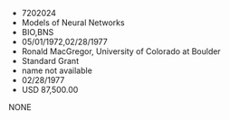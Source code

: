 * 7202024
* Models of Neural Networks
* BIO,BNS
* 05/01/1972,02/28/1977
* Ronald MacGregor, University of Colorado at Boulder
* Standard Grant
*   name not available
* 02/28/1977
* USD 87,500.00

NONE